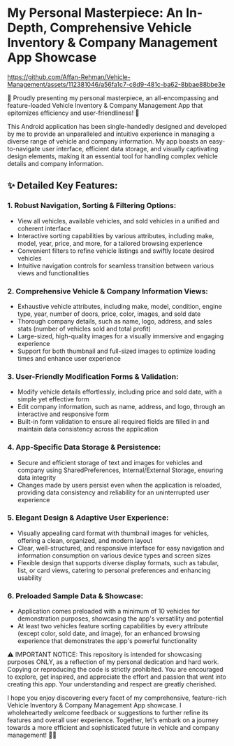 # My Personal Masterpiece: An In-Depth, Comprehensive Vehicle Inventory & Company Management App Showcase


https://github.com/Affan-Rehman/Vehicle-Management/assets/112381046/a56fa1c7-c8d9-481c-ba62-8bbae88bbe3e


🌟 Proudly presenting my personal masterpiece, an all-encompassing and feature-loaded Vehicle Inventory & Company Management App that epitomizes efficiency and user-friendliness! 🌟

This Android application has been single-handedly designed and developed by me to provide an unparalleled and intuitive experience in managing a diverse range of vehicle and company information. My app boasts an easy-to-navigate user interface, efficient data storage, and visually captivating design elements, making it an essential tool for handling complex vehicle details and company information.

## ✨ Detailed Key Features:

### 1. Robust Navigation, Sorting & Filtering Options:
   - View all vehicles, available vehicles, and sold vehicles in a unified and coherent interface
   - Interactive sorting capabilities by various attributes, including make, model, year, price, and more, for a tailored browsing experience
   - Convenient filters to refine vehicle listings and swiftly locate desired vehicles
   - Intuitive navigation controls for seamless transition between various views and functionalities

### 2. Comprehensive Vehicle & Company Information Views:
   - Exhaustive vehicle attributes, including make, model, condition, engine type, year, number of doors, price, color, images, and sold date
   - Thorough company details, such as name, logo, address, and sales stats (number of vehicles sold and total profit)
   - Large-sized, high-quality images for a visually immersive and engaging experience
   - Support for both thumbnail and full-sized images to optimize loading times and enhance user experience

### 3. User-Friendly Modification Forms & Validation:
   - Modify vehicle details effortlessly, including price and sold date, with a simple yet effective form
   - Edit company information, such as name, address, and logo, through an interactive and responsive form
   - Built-in form validation to ensure all required fields are filled in and maintain data consistency across the application

### 4. App-Specific Data Storage & Persistence:
   - Secure and efficient storage of text and images for vehicles and company using SharedPreferences, Internal/External Storage, ensuring data integrity
   - Changes made by users persist even when the application is reloaded, providing data consistency and reliability for an uninterrupted user experience

### 5. Elegant Design & Adaptive User Experience:
   - Visually appealing card format with thumbnail images for vehicles, offering a clean, organized, and modern layout
   - Clear, well-structured, and responsive interface for easy navigation and information consumption on various device types and screen sizes
   - Flexible design that supports diverse display formats, such as tabular, list, or card views, catering to personal preferences and enhancing usability

### 6. Preloaded Sample Data & Showcase:
   - Application comes preloaded with a minimum of 10 vehicles for demonstration purposes, showcasing the app's versatility and potential
   - At least two vehicles feature sorting capabilities by every attribute (except color, sold date, and image), for an enhanced browsing experience that demonstrates the app's powerful functionality

⚠️ IMPORTANT NOTICE: This repository is intended for showcasing purposes ONLY, as a reflection of my personal dedication and hard work. Copying or reproducing the code is strictly prohibited. You are encouraged to explore, get inspired, and appreciate the effort and passion that went into creating this app. Your understanding and respect are greatly cherished.

I hope you enjoy discovering every facet of my comprehensive, feature-rich Vehicle Inventory & Company Management App showcase. I wholeheartedly welcome feedback or suggestions to further refine its features and overall user experience. Together, let's embark on a journey towards a more efficient and sophisticated future in vehicle and company management! 🚗🎇
